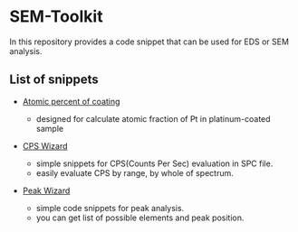 # SEM-Toolkit
In this repository provides a code snippet that can be used for EDS or SEM analysis.


## List of snippets
- [Atomic percent of coating](EDS/atomic-percent-of-coating.md)
    - designed for calculate atomic fraction of Pt in platinum-coated sample
    
- [CPS Wizard](EDS/cpsWizard.md)
    - simple snippets for CPS(Counts Per Sec) evaluation in SPC file.
    - easily evaluate CPS by range, by whole of spectrum.
    
- [Peak Wizard](EDS/peakWizard.md)
    - simple code snippets for peak analysis.
    - you can get list of possible elements and peak position.